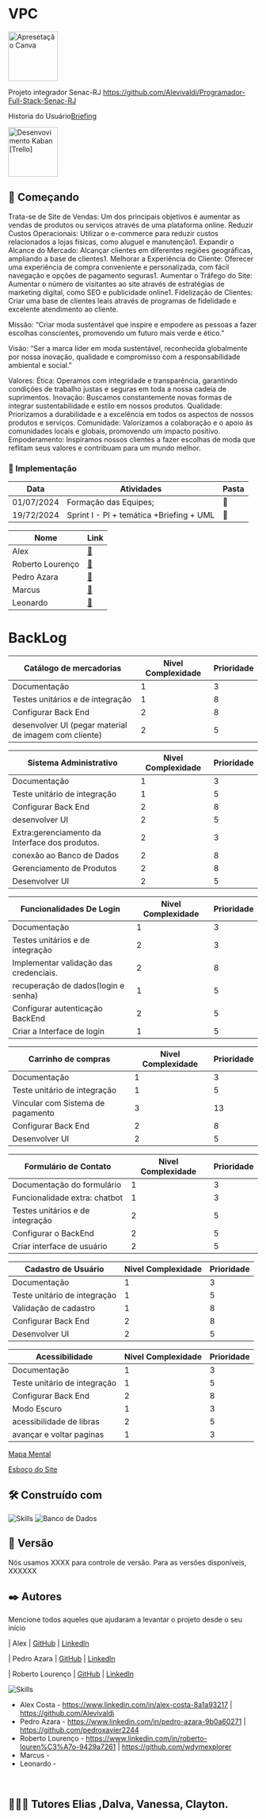 

# VPC
<a href="https://www.canva.com/design/DAGLWNaRmCQ/rdQX-GN2gdl5-E1cArh4mg/edit"><img src="https://cdn.icon-icons.com/icons2/3504/PNG/512/canva_icon_220714.png" width="100px" alt="Apresetação Canva"></a>

Projeto integrador
Senac-RJ https://github.com/Alevivaldi/Programador-Full-Stack-Senac-RJ

Historia do Usuário[Briefing](https://docs.google.com/document/d/1bVkOBA8HdP-rlMgmD8RpONQWncEWkEGI/edit)


<a href="https://trello.com/invite/b/667f4a7e7ff0eb361a923d14/ATTI4c997b2d3289a39dce5e866ad446423cD4318BD6/senac-rj-20241-programador-fullstack"><img src="https://as2.ftcdn.net/v2/jpg/05/50/01/23/1000_F_550012360_8b7PlJS3T3we9UzxQLhHJnGikdpcpOVR.jpg" width="100px" alt="Desenvovimento Kaban [Trello]"></a>


## 🚀 Começando

Trata-se de Site de Vendas: Um dos principais objetivos é aumentar as vendas de produtos ou serviços através de uma plataforma online.
Reduzir Custos Operacionais: Utilizar o e-commerce para reduzir custos relacionados a lojas físicas, como aluguel e manutenção1.
Expandir o Alcance do Mercado: Alcançar clientes em diferentes regiões geográficas, ampliando a base de clientes1.
Melhorar a Experiência do Cliente: Oferecer uma experiência de compra conveniente e personalizada, com fácil navegação e opções de pagamento seguras1.
Aumentar o Tráfego do Site: Aumentar o número de visitantes ao site através de estratégias de marketing digital, como SEO e publicidade online1.
Fidelização de Clientes: Criar uma base de clientes leais através de programas de fidelidade e excelente atendimento ao cliente.

Missão: “Criar moda sustentável que inspire e empodere as pessoas a fazer escolhas conscientes, promovendo um futuro mais verde e ético.”

Visão: “Ser a marca líder em moda sustentável, reconhecida globalmente por nossa inovação, qualidade e compromisso com a responsabilidade ambiental e social.”

Valores:
Ética: Operamos com integridade e transparência, garantindo condições de trabalho justas e seguras em toda a nossa cadeia de suprimentos.
Inovação: Buscamos constantemente novas formas de integrar sustentabilidade e estilo em nossos produtos.
Qualidade: Priorizamos a durabilidade e a excelência em todos os aspectos de nossos produtos e serviços.
Comunidade: Valorizamos a colaboração e o apoio às comunidades locais e globais, promovendo um impacto positivo.
Empoderamento: Inspiramos nossos clientes a fazer escolhas de moda que reflitam seus valores e contribuam para um mundo melhor.


### 🔧 Implementação


| Data         | Atividades                                                | Pasta |
|--------------|-----------------------------------------------------------|-------|
| 01/07/2024   | Formação das Equipes;                                     | 📁   |
| 19/72/2024   | Sprint I - PI + temática +Briefing + UML   | 📁   |

| Nome       | Link                                              |
|------------|----------------------------------------------------|
| Alex       | [📁](https://github.com/Alevivaldi)
| Roberto Lourenço       | [📁](https://github.com/wdymexplorer)        |
| Pedro Azara      | [📁](https://github.com/pedroxavier2244)        |
| Marcus | [📁](https://github.com/...)        |
| Leonardo      | [📁](https://github.com/...)        |


<h1>BackLog</h1>

| Catálogo de mercadorias  | Nivel Complexidade | Prioridade |
|------------------------|--------------------|------------|
|Documentação|1|3|
|Testes unitários  e de integração|1|8|
|Configurar Back End|2|8|
|desenvolver UI (pegar material de imagem com cliente)|2|5|

| Sistema Administrativo  | Nivel Complexidade | Prioridade |
|------------------------|--------------------|------------|
|Documentação|1|3|
|Teste unitário de integração|1|5|
|Configurar Back End|2|8|
|desenvolver UI|2|5|
|Extra:gerenciamento da Interface dos produtos.|2|3|
|conexão ao Banco de Dados|2|8|
|Gerenciamento de Produtos|2|8|
|Desenvolver UI|2|5|


| Funcionalidades De Login | Nivel Complexidade | Prioridade |
|------------------------|--------------------|------------|
|Documentação|   1                |3          |
|Testes unitários  e de integração  |   2     | 3          |
|Implementar validação das credenciais. |  2  |8           |  
|recuperação de dados(login e senha)|1|5|
|Configurar autenticação BackEnd|2|5|
|Criar a Interface de login|1|5

| Carrinho de compras  | Nivel Complexidade | Prioridade |
|------------------------|--------------------|------------|
|Documentação|1|3|
|Teste unitário de integração|1|5|
|Vincular com Sistema de pagamento|3|13|
|Configurar Back End|2|8|
|Desenvolver UI|2|5|


| Formulário de Contato | Nivel Complexidade | Prioridade |
|------------------------|--------------------|------------|
|Documentação do formulário|1|3|
|Funcionalidade extra: chatbot|1|3|
|Testes unitários  e de integração|2|5|
|Configurar o BackEnd|2|5|
|Criar interface de usuário|2|5|



| Cadastro de Usuário  | Nivel Complexidade | Prioridade |
|------------------------|--------------------|------------|
|Documentação|1|3|
|Teste unitário de integração|1|5|
|Validação de cadastro|1|8|
|Configurar Back End|2|8|
|Desenvolver UI|2|5|



| Acessibilidade  | Nivel Complexidade | Prioridade |
|------------------------|--------------------|------------|
|Documentação|1|3|
|Teste unitário de integração|1|5|
|Configurar Back End|2|8|
|Modo Escuro|1|3
|acessibilidade de libras|2|5|
|avançar e voltar paginas|1|3|


<a href="https://www.mindmeister.com/app/map/3351999169?t=PsRKkBxbwq"> Mapa Mental</a>

<a href="https://www.mindmeister.com/app/map/3351999169?t=PsRKkBxbwq&m=outline">Esboço do Site</a>

## 🛠️ Construído com

![Skills](https://skillicons.dev/icons?i=vscode,eclipse,figma,html,css,angular,js,spring,postman,java,flutter)
![Banco de Dados](https://skillicons.dev/icons?i=mysql,sqlite)

## 📌 Versão

Nós usamos XXXX para controle de versão. Para as versões disponíveis, XXXXXX

## ✒️ Autores

Mencione todos aqueles que ajudaram a levantar o projeto desde o seu início


| Alex       | [GitHub](https://github.com/Alevivaldi)        |  [Linkedln](https://www.linkedin.com/in/alex-costa-8a1a93217/)

| Pedro Azara       | [GitHub](https://github.com/pedroxavier2244)        |  [Linkedln](https://www.linkedin.com/in/pedro-azara-9b0a60271)

| Roberto Lourenço       | [GitHub](https://github.com/wdymexplorer)        |  [Linkedln](https://www.linkedin.com/in/roberto-louren%C3%A7o-9429a7261/)

![Skills](https://skillicons.dev/icons?i=linkedin,github)

- Alex Costa -  https://www.linkedin.com/in/alex-costa-8a1a93217    |   https://github.com/Alevivaldi
- Pedro Azara -  https://www.linkedin.com/in/pedro-azara-9b0a60271    |   https://github.com/pedroxavier2244
- Roberto Lourenço -  https://www.linkedin.com/in/roberto-louren%C3%A7o-9429a7261    |   https://github.com/wdymexplorer
- Marcus -
- Leonardo - 
<br>

## 👨🏻‍🏫 Tutores Elias ,Dalva, Vanessa, Clayton.
